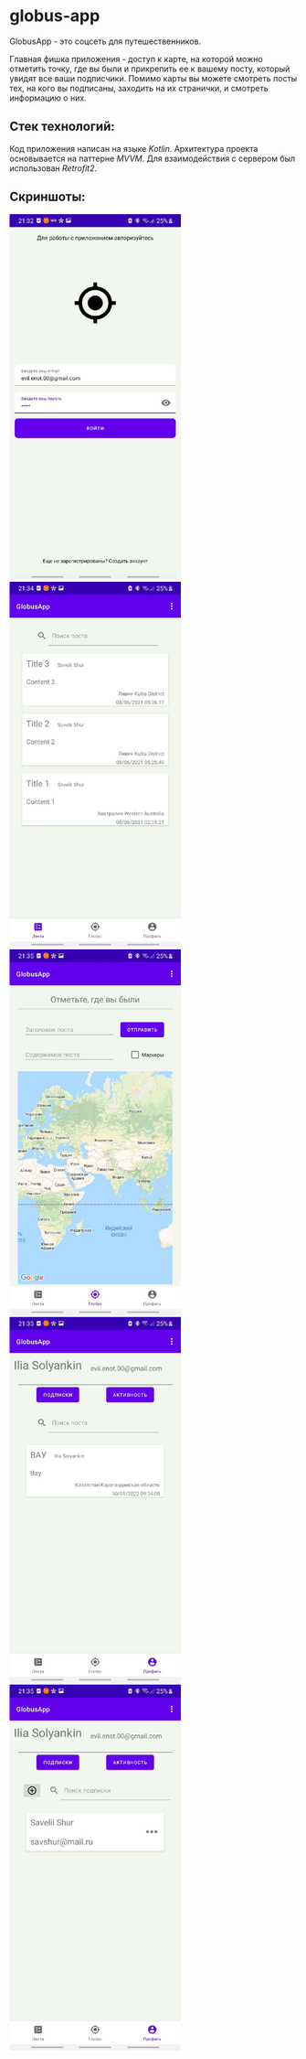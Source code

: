 # globus-app

GlobusApp - это соцсеть для путешественников.

Главная фишка приложения - доступ к карте, на которой можно отметить точку, где вы были и прикрепить
ее к вашему посту, который увидят все ваши подписчики. Помимо карты вы можете смотреть посты тех, на
кого вы подписаны, заходить на их странички, и смотреть информацию о них.

## Стек технологий:

Код приложения написан на языке *Kotlin*. Архитектура проекта основывается на паттерне *MVVM*. Для
взаимодействия с сервером был использован *Retrofit2*.

## Скриншоты:

<img src="/images/auth.jpg" width="300" height="640"> <img src="/images/feed.jpg" width="300" height="640"> <img src="/images/map.jpg" width="300" height="640"> <img src="/images/profile.jpg" width="300" height="640"> <img src="/images/profileSubs.jpg" width="300" height="640"> 